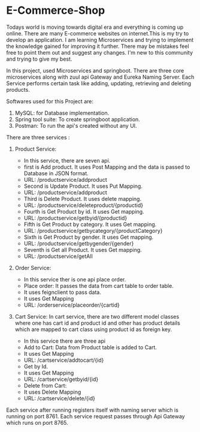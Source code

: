 # E-Commerce-Shop

Todays world is moving towards digital era and everything is coming up online. There are many E-commerce websites on internet.This is my try to develop an application. I am learning Microservices and trying to implement the knowledge gained for improving it further. There may be mistakes feel free to point them out and suggest any changes. I'm new to this community and trying to give my best.

In this project, used Microservices and springboot. There are three core microservices along with zuul api Gateway and Eureka Naming Server. Each Service performs certain task like adding, updating, retrieving and deleting products. 

Softwares used for this Project are:
  1. MySQL: for Database implementation.
  2. Spring tool suite: To create springboot application.
  3. Postman: To run the api's created without any UI.
  
There are three services :
  1. Product Service:
      - In this service, there are seven api.
      - first is Add product. It uses Post Mapping and the data is passed to Database in JSON format.
      - URL: /productservice/addproduct
      - Second is Update Product. It uses Put Mapping.
      - URL: /productservice/addproduct
      - Third is Delete Product. It uses delete mapping.
      - URL: /productservice/deleteproduct/{productid}
      - Fourth is Get Product by id. It uses Get mapping.
      - URL: /productservice/getbyid/{productid}
      - Fifth is Get Product by category. It uses Get mapping.
      - URL: /productservice/getbycategory/{productCategory}
      - Sixth is Get Product by gender. It uses Get mapping.
      - URL: /productservice/getbygender/{gender}
      - Seventh is Get all Product. It uses Get mapping.
      - URL: /productservice/getAll
  
  2. Order Service:
      - In this service ther is one api place order.
      - Place order: It passes the data from cart table to order table.
      - It uses feignclient to pass data.
      - It uses Get Mapping
      - URL: /orderservice/placeorder/{cartid}
      
  3. Cart Service:
  In cart service, there are two different model classes where one has cart id and product id and other has product details which are    mapped to cart class using product id as foreign key.
      - In this service there are three api
      - Add to Cart: Data from Product table is added to Cart.
      - It uses Get Mapping
      - URL: /cartservice/addtocart/{id}
      - Get by Id. 
      - It uses Get Mapping
      - URL: /cartservice/getbyid/{id}
      - Delete from Cart:
      - It uses Delete Mapping
      - URL: /cartservice/delete/{id}
    
Each service after running registers itself with naming server which is running on port 8761.
Each service request passes through Api Gateway which runs on port 8765.
